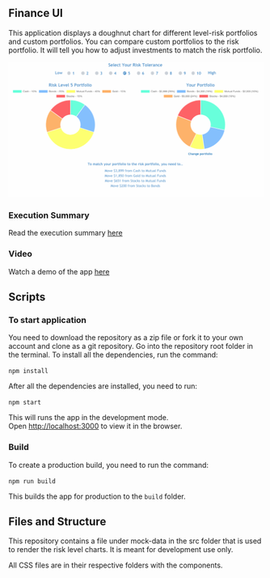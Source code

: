 
## Finance UI 

This application displays a doughnut chart for different level-risk portfolios and custom portfolios. You can compare custom portfolios to the risk portfolio. It will tell you how to adjust investments to match the risk portfolio.

![finance-ui](https://github.com/nehacp/finance-ui/blob/master/finance-ui-image.png "Finance-UI")

### Execution Summary

Read the execution summary [here](https://github.com/nehacp/finance-ui/blob/master/execution-summary.md)

### Video

Watch a demo of the app [here]()

## Scripts

### To start application

You need to download the repository as a zip file or fork it to your own account and clone as a git repository. Go into the repository root folder in the terminal. To install all the dependencies, run the command:

`npm install`

After all the dependencies are installed, you need to run:

`npm start`

This will runs the app in the development mode.<br>
Open [http://localhost:3000](http://localhost:3000) to view it in the browser.


### Build

To create a production build, you need to run the command:

`npm run build`

This builds the app for production to the `build` folder.<br>

## Files and Structure

This repository contains a file under mock-data in the src folder that is used to render the risk level charts. It is meant for development use only.

All CSS files are in their respective folders with the components.



